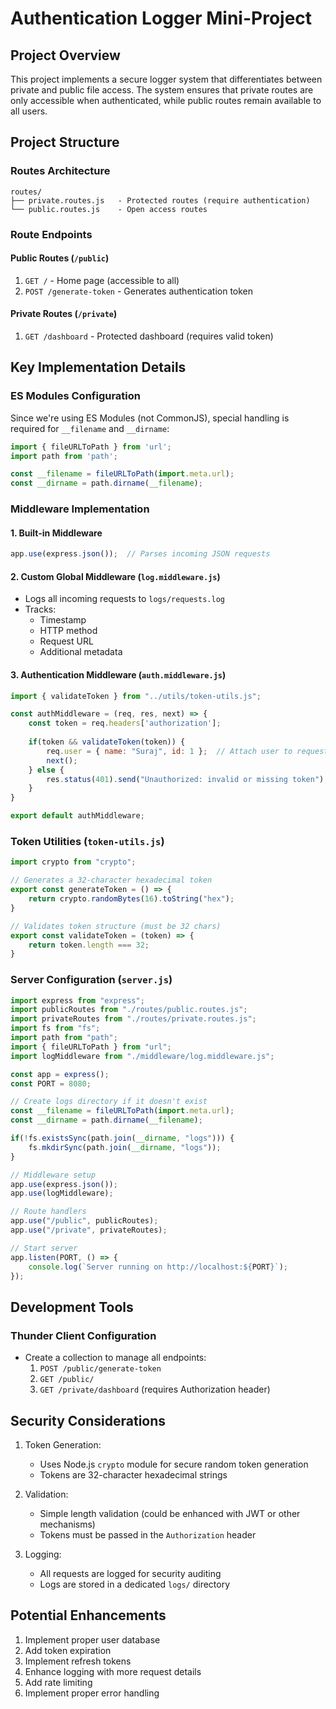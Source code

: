 # Authentication Logger Mini-Project

## Project Overview
This project implements a secure logger system that differentiates between private and public file access. The system ensures that private routes are only accessible when authenticated, while public routes remain available to all users.

## Project Structure

### Routes Architecture
```
routes/
├── private.routes.js   - Protected routes (require authentication)
└── public.routes.js    - Open access routes
```

### Route Endpoints

#### Public Routes (`/public`)
1. `GET /` - Home page (accessible to all)
2. `POST /generate-token` - Generates authentication token

#### Private Routes (`/private`)
1. `GET /dashboard` - Protected dashboard (requires valid token)

## Key Implementation Details

### ES Modules Configuration
Since we're using ES Modules (not CommonJS), special handling is required for `__filename` and `__dirname`:

```javascript
import { fileURLToPath } from 'url';
import path from 'path';

const __filename = fileURLToPath(import.meta.url);
const __dirname = path.dirname(__filename);
```

### Middleware Implementation

#### 1. Built-in Middleware
```javascript
app.use(express.json());  // Parses incoming JSON requests
```

#### 2. Custom Global Middleware (`log.middleware.js`)
- Logs all incoming requests to `logs/requests.log`
- Tracks:
  - Timestamp
  - HTTP method
  - Request URL
  - Additional metadata

#### 3. Authentication Middleware (`auth.middleware.js`)
```javascript
import { validateToken } from "../utils/token-utils.js";

const authMiddleware = (req, res, next) => {
    const token = req.headers['authorization'];
    
    if(token && validateToken(token)) {
        req.user = { name: "Suraj", id: 1 };  // Attach user to request
        next();
    } else {
        res.status(401).send("Unauthorized: invalid or missing token");
    }
}

export default authMiddleware;
```

### Token Utilities (`token-utils.js`)
```javascript
import crypto from "crypto";

// Generates a 32-character hexadecimal token
export const generateToken = () => {
    return crypto.randomBytes(16).toString("hex");
}

// Validates token structure (must be 32 chars)
export const validateToken = (token) => {
    return token.length === 32;
}
```

### Server Configuration (`server.js`)
```javascript
import express from "express";
import publicRoutes from "./routes/public.routes.js";
import privateRoutes from "./routes/private.routes.js";
import fs from "fs";
import path from "path";
import { fileURLToPath } from "url";
import logMiddleware from "./middleware/log.middleware.js";

const app = express();
const PORT = 8080;

// Create logs directory if it doesn't exist
const __filename = fileURLToPath(import.meta.url);
const __dirname = path.dirname(__filename);

if(!fs.existsSync(path.join(__dirname, "logs"))) {
    fs.mkdirSync(path.join(__dirname, "logs"));
}

// Middleware setup
app.use(express.json());
app.use(logMiddleware);

// Route handlers
app.use("/public", publicRoutes);
app.use("/private", privateRoutes);

// Start server
app.listen(PORT, () => {
    console.log(`Server running on http://localhost:${PORT}`);
});
```

## Development Tools

### Thunder Client Configuration
- Create a collection to manage all endpoints:
  1. `POST /public/generate-token`
  2. `GET /public/`
  3. `GET /private/dashboard` (requires Authorization header)

## Security Considerations
1. Token Generation:
   - Uses Node.js `crypto` module for secure random token generation
   - Tokens are 32-character hexadecimal strings

2. Validation:
   - Simple length validation (could be enhanced with JWT or other mechanisms)
   - Tokens must be passed in the `Authorization` header

3. Logging:
   - All requests are logged for security auditing
   - Logs are stored in a dedicated `logs/` directory

## Potential Enhancements
1. Implement proper user database
2. Add token expiration
3. Implement refresh tokens
4. Enhance logging with more request details
5. Add rate limiting
6. Implement proper error handling
